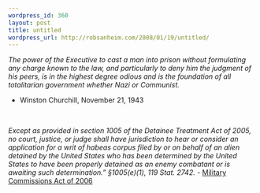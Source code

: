 ```yaml
--- 
wordpress_id: 360
layout: post
title: untitled
wordpress_url: http://robsanheim.com/2008/01/19/untitled/
---
```

<cite>The power of the Executive to cast a man into prison
without formulating any charge known to the law, and
particularly to deny him the judgment of his peers,
is in the highest degree odious and is the foundation
of all totalitarian government whether Nazi or Communist.</cite>
- Winston Churchill, November 21, 1943


<br />

<cite>Except as provided in section 1005 of the Detainee Treatment Act of 2005, no court, justice, or judge shall have jurisdiction to hear or consider an application for a writ of habeas corpus filed by or on behalf of an alien detained by the United States who has been determined by the United States to have been properly detained as an enemy combatant or is awaiting such determination.” §1005(e)(1), 119 Stat. 2742.</cite> - <a href="http://en.wikipedia.org/wiki/Military_Commissions_Act_of_2006" title="Wikipedia Entry: Military Commissions Act of 2006">Military Commissions Act of 2006</a>
